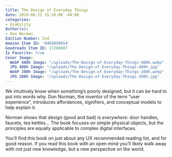 ```yaml
---
title: The Design of Everyday Things
date: 2019-06-21 15:10:00 -04:00
categories:
- Usability
Author(s):
- Don Norman
Edition Number: 2nd
Amazon Item ID: '0465050654'
Goodreads Item ID: 17290807
Is Favorite: true
Cover Image:
  WebP 400h Image: "/uploads/The-Design-of-Everyday-Things-400h.webp"
  JPG 400h Image: "/uploads/The-Design-of-Everyday-Things-400h.jpg"
  WebP 200h Image: "/uploads/The-Design-of-Everyday-Things-200h.webp"
  JPG 200h Image: "/uploads/The-Design-of-Everyday-Things-200h.jpg"
---
```


We intuitively know when something’s poorly designed, but it can be hard to put into words why. Don Norman, the inventor of the term “user experience”, introduces affordances, signifiers, and conceptual models to help explain it.

Norman shows that design (good and bad) is *everywhere:* door handles, faucets, tea kettles… The book focuses on simple physical objects, but the principles are equally applicable to complex digital interfaces.

You’ll find this book on just about any UX recommended reading list, and for good reason. If you read this book with an open mind you’ll likely walk away with not just new knowledge, but a new perspective on the world.
